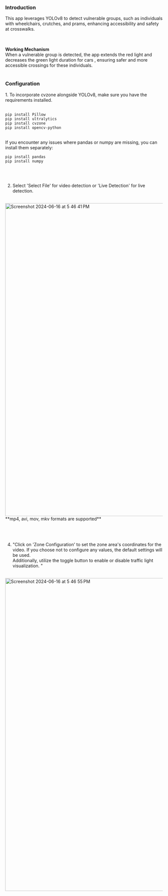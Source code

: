 <h3>Introduction</h3>
This app leverages YOLOv8 to detect vulnerable groups, 
such as individuals with wheelchairs, crutches, and prams, enhancing accessibility and safety at crosswalks.
<br>
<br>
<br>

**Working Mechanism** <br>
When a vulnerable group is detected, the app extends the red light and decreases the green light duration for cars , 
ensuring safer and more accessible crossings for these individuals.
<br>
<br>

<h3>Configuration</h3>
1. To incorporate cvzone alongside YOLOv8, make sure you have the requirements installed.<br>
<br>

```
pip install Pillow
pip install ultralytics
pip install cvzone
pip install opencv-python
```
<br>
If you encounter any issues where pandas or numpy are missing, you can install them separately:
<br>

```
pip install pandas
pip install numpy
```
<br>
<br>

2. Select 'Select File' for video detection or 'Live Detection' for live detection.
<br>
<img width="999" alt="Screenshot 2024-06-16 at 5 46 41 PM" src="https://github.com/Omskka/Wheelchair_detection/assets/92455486/5ffc1a0e-3297-4536-8a9f-0eef7d5905d8">
**mp4, avi, mov, mkv formats are supported**

<br>
<br>
<br>
<br>
   
4. "Click on 'Zone Configuration' to set the zone area's coordinates for the video. If you choose not to configure any values, the default settings will be used.<br>
    Additionally, utilize the toggle button to enable or disable traffic light visualization. "
<br>
<img width="999" alt="Screenshot 2024-06-16 at 5 46 55 PM" src="https://github.com/Omskka/Wheelchair_detection/assets/92455486/9f9eb4ac-3530-45bc-94f5-a652c2b90633">

<br>
<br>




